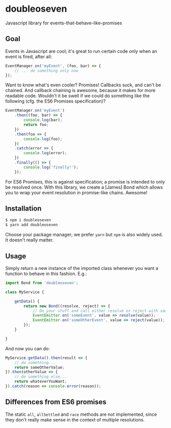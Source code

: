 # doubleoseven
Javascript library for events-that-behave-like-promises

## Goal
Events in Javascript are cool; it's great to run certain code only when an event
is fired, after all:

```js
EventManager.on('myEvent', (foo, bar) => {
    // ... do something only now
});
```

Want to know what's even cooler? Promises! Callbacks suck, and can't be chained.
And callback chaining is awesome, because it makes for more readable code.
Wouldn't it be swell if we could do something like the following (cfg. the ES6
Promises specification)?

```js
EventManager.on('myEvent')
    .then((foo, bar) => {
        console.log(bar);
        return foo;
    })
    .then(foo => {
        console.log(foo);
    })
    .catch(error => {
        console.log(error);
    })
    .finally(() => {
        console.log('finally!');
    });
```

For ES6 Promises, this is against specification; a promise is intended to only
be resolved once. With this library, we create a [James] Bond which allows you
to wrap your event resolution in promise-like chains. Awesome!

## Installation

```sh
$ npm i doubleoseven
$ yarn add doubleoseven
```

Choose your package manager; we prefer `yarn` but `npm` is also widely used. It
doesn't really matter.

## Usage
Simply return a new instance of the imported class whenever you want a function
to behave in this fashion. E.g.:

```js
import Bond from 'doubleoseven';

class MyService {

    getData() {
        return new Bond((resolve, reject) => {
            // Do your stuff and call either resolve or reject with some value
            EventEmitter.on('someEvent', value => resolve(value));
            EventEmitter.on('someOtherEvent', value => reject(value));
        });
    }

}
```

And now you can do:

```js
MyService.getData().then(result => {
    // do something...
    return someOtherValue;
}).then(otherValue => {
    // do something else...
    return whateverYouWant;
}).catch(reason => console.error(reason));
```

## Differences from ES6 promises
The static `all`, `allSettled` and `race` methods are not implemented, since
they don't really make sense in the context of multiple resolutions.

